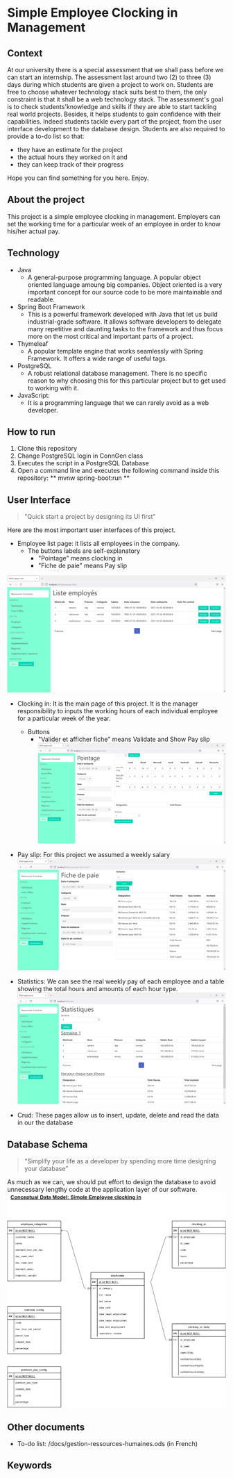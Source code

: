 # Simple Employee Clocking in Management
## Context
At our university there is a special assessment that we shall pass before we can start an internship. The assessment last around two (2) to three (3) days during which students are given a project to work on. Students are free to choose whatever technology stack suits best to them, the only constraint is that it shall be a web technology stack. 
The assessment's goal is to check students'knowledge and skills if they are able to start tackling real world projects. Besides, it helps students to gain confidence with their capabilities. Indeed students tackle every part of the project, from the user interface development to the database design. 
Students are also required to provide a to-do list so that:
- they have an estimate for the project 
- the actual hours they worked on it and
- they can keep track of their progress

Hope you can find something for you here.
Enjoy.

## About the project
This project is a simple employee clocking in management. Employers can set the working time for a particular week of an employee in order to know his/her actual pay.

## Technology
- Java
    - A general-purpose programming language. A popular object oriented language amoung big companies. Object oriented is a very important concept for our source code to be more maintainable and readable.
- Spring Boot Framework
    - This is a powerful framework developed with Java that let us build industrial-grade software. It allows software developers to delegate many repetitive and daunting tasks to the framework and thus focus more on the most critical and important parts of a project. 
- Thymeleaf
    - A popular template engine that works seamlessly with Spring Framework. It offers a wide range of useful tags.
- PostgreSQL
    - A robust relational database management. There is no specific reason to why choosing this for this particular project but to get used to working with it.
- JavaScript:
    - It is a programming language that we can rarely avoid as a web developer.

## How to run
1. Clone this repository
2. Change PostgreSQL login in ConnGen class
3. Executes the script in a PostgreSQL Database
4. Open a command line and executes the following command inside this repository: ** mvnw spring-boot:run **

## User Interface
> "Quick start a project by designing its UI first"

Here are the most important user interfaces of this project.

- Employee list page: it lists all employees in the company.
    - The buttons labels are self-explanatory
        - "Pointage" means clocking in
        - "Fiche de paie" means Pay slip

![Employee list](/docs/ui_images/front_office.PNG)

- Clocking in: It is the main page of this project. It is the manager responsibility to inputs the working hours of each individual employee for a particular week of the year.
    - Buttons
        - "Valider et afficher fiche" means Validate and Show Pay slip
![Clocking in](/docs/ui_images/clocking_in.PNG)

- Pay slip: For this project we assumed a weekly salary 
![Pay slip](/docs/ui_images/pay_slip.PNG)

- Statistics: We can see the real weekly pay of each employee and a table showing the total hours and amounts of each hour type.
![Statistics](/docs/ui_images/statistics.PNG)

- Crud: These pages allow us to insert, update, delete and read the data in our the database

## Database Schema
> "Simplify your life as a developer by spending more time designing your database"

As much as we can, we should put effort to design the database to avoid unnecessary lengthy code at the application layer of our software.
![Conceptual Data Model](/docs/ui_images/cdm.PNG)

## Other documents
- To-do list: /docs/gestion-ressources-humaines.ods (in French)

## Keywords